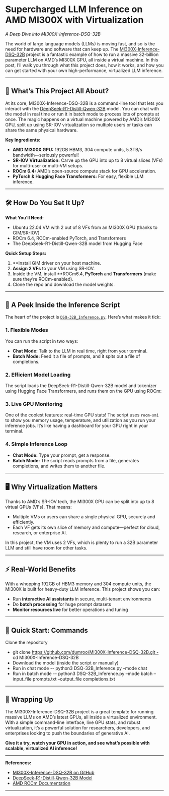 # Supercharged LLM Inference on AMD MI300X with Virtualization  
*A Deep Dive into MI300X-Inference-DSQ-32B*

The world of large language models (LLMs) is moving fast, and so is the need for hardware and software that can keep up. The [MI300X-Inference-DSQ-32B](https://github.com/dumroo/MI300X-Inference-DSQ-32B) project is a fantastic example of how to run a massive 32-billion parameter LLM on AMD’s MI300X GPU, all inside a virtual machine. In this post, I’ll walk you through what this project does, how it works, and how you can get started with your own high-performance, virtualized LLM inference.

---

## 🚀 What’s This Project All About?

At its core, MI300X-Inference-DSQ-32B is a command-line tool that lets you interact with the [DeepSeek-R1-Distill-Qwen-32B](https://huggingface.co/deepseek-ai/DeepSeek-R1-Distill-Qwen-32B) model. You can chat with the model in real time or run it in batch mode to process lots of prompts at once. The magic happens on a virtual machine powered by AMD’s MI300X GPU, split up using SR-IOV virtualization so multiple users or tasks can share the same physical hardware.

**Key Ingredients:**
- **AMD MI300X GPU:** 192GB HBM3, 304 compute units, 5.3TB/s bandwidth—seriously powerful!
- **SR-IOV Virtualization:** Carve up the GPU into up to 8 virtual slices (VFs) for multi-user or multi-VM setups.
- **ROCm 6.4:** AMD’s open-source compute stack for GPU acceleration.
- **PyTorch & Hugging Face Transformers:** For easy, flexible LLM inference.

---

## 🛠️ How Do You Set It Up?

**What You’ll Need:**
- Ubuntu 22.04 VM with 2 out of 8 VFs from an MI300X GPU (thanks to GIM/SR-IOV)
- ROCm 6.4, ROCm-enabled PyTorch, and Transformers
- The DeepSeek-R1-Distill-Qwen-32B model from Hugging Face

**Quick Setup Steps:**
1. **Install GIM driver on your host machine.
2. **Assign 2 VFs** to your VM using SR-IOV.
3. Inside the VM, install **ROCm6.4, **PyTorch** and **Transformers** (make sure they’re ROCm-enabled).
4. Clone the repo and download the model weights.

---

## 🧐 A Peek Inside the Inference Script

The heart of the project is [`DSQ-32B_Inference.py`](https://github.com/dumroo/MI300X-Inference-DSQ-32B/blob/main/DSQ-32B_Inference.py). Here’s what makes it tick:

### 1. **Flexible Modes**

You can run the script in two ways:
- **Chat Mode:** Talk to the LLM in real time, right from your terminal.
- **Batch Mode:** Feed it a file of prompts, and it spits out a file of completions.


### 2. **Efficient Model Loading**

The script loads the DeepSeek-R1-Distill-Qwen-32B model and tokenizer using Hugging Face Transformers, and runs them on the GPU using ROCm:


### 3. **Live GPU Monitoring**

One of the coolest features: real-time GPU stats! The script uses `rocm-smi` to show you memory usage, temperature, and utilization as you run your inference jobs. It’s like having a dashboard for your GPU right in your terminal.


### 4. **Simple Inference Loop**

- **Chat Mode:** Type your prompt, get a response.
- **Batch Mode:** The script reads prompts from a file, generates completions, and writes them to another file.


---

## 🖥️ Why Virtualization Matters

Thanks to AMD’s SR-IOV tech, the MI300X GPU can be split into up to 8 virtual GPUs (VFs). That means:
- Multiple VMs or users can share a single physical GPU, securely and efficiently.
- Each VF gets its own slice of memory and compute—perfect for cloud, research, or enterprise AI.

In this project, the VM uses 2 VFs, which is plenty to run a 32B parameter LLM and still have room for other tasks.

---

## ⚡ Real-World Benefits

With a whopping 192GB of HBM3 memory and 304 compute units, the MI300X is built for heavy-duty LLM inference. This project shows you can:
- Run **interactive AI assistants** in secure, multi-tenant environments
- Do **batch processing** for huge prompt datasets
- **Monitor resources live** for better operations and tuning

---

## 🏁 Quick Start: Commands
Clone the repository
- git clone https://github.com/dumroo/MI300X-Inference-DSQ-32B.git - cd MI300X-Inference-DSQ-32B
- Download the model (inside the script or manually)
- Run in chat mode
  -- python3 DSQ-32B_Inference.py –mode chat
- Run in batch mode
  -- python3 DSQ-32B_Inference.py –mode batch –input_file prompts.txt –output_file completions.txt


---

## 🎉 Wrapping Up

The MI300X-Inference-DSQ-32B project is a great template for running massive LLMs on AMD’s latest GPUs, all inside a virtualized environment. With a simple command-line interface, live GPU stats, and robust virtualization, it’s a powerful solution for researchers, developers, and enterprises looking to push the boundaries of generative AI.

**Give it a try, watch your GPU in action, and see what’s possible with scalable, virtualized AI inference!**

---

**References:**
- [MI300X-Inference-DSQ-32B on GitHub](https://github.com/dumroo/MI300X-Inference-DSQ-32B)
- [DeepSeek-R1-Distill-Qwen-32B Model](https://huggingface.co/deepseek-ai/DeepSeek-R1-Distill-Qwen-32B)
- [AMD ROCm Documentation](https://rocmdocs.amd.com/en/latest/)

---